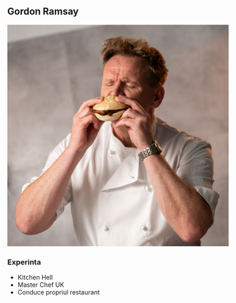 ## Gordon Ramsay

![Gordon](../imagini/gordon.jpg)

### Experinta
- Kitchen Hell
- Master Chef UK
- Conduce propriul restaurant
